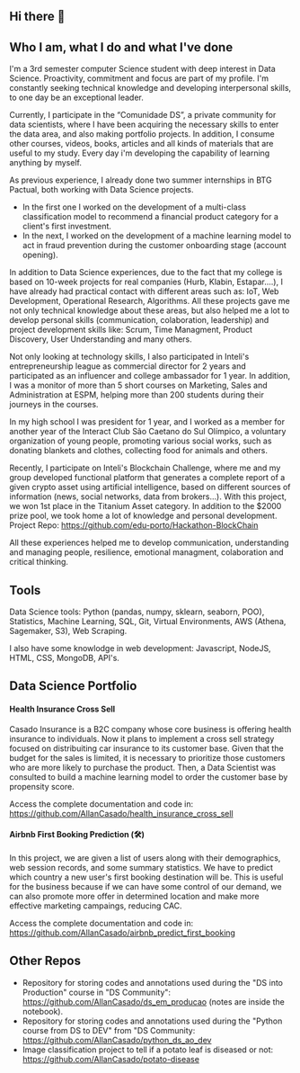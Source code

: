 ## Hi there 👋

## Who I am, what I do and what I've done

I'm a 3rd semester computer Science student with deep interest in Data Science. Proactivity, commitment and focus are part of my profile. I'm constantly seeking technical knowledge and developing interpersonal skills, to one day be an exceptional leader.

Currently, I participate in the “Comunidade DS”, a private community for data scientists, where I have been acquiring the necessary skills to enter the data area, and also making portfolio projects. In addition, I consume other courses, videos, books, articles and all kinds of materials that are useful to my study. Every day i'm developing the capability of learning anything by myself.

As previous experience, I already done two summer internships in BTG Pactual, both working with Data Science projects.
* In the first one I worked on the development of a multi-class classification model to recommend a financial product category for a client's first investment.
* In the next, I worked on the development of a machine learning model to act in fraud prevention during the customer onboarding stage (account opening).

In addition to Data Science experiences, due to the fact that my college is based on 10-week projects for real companies (Hurb, Klabin, Estapar....), I have already had practical contact with different areas such as: IoT, Web Development, Operational Research, Algorithms. All these projects gave me not only technical knowledge about these areas, but also helped me a lot to develop personal skills (communication, colaboration, leadership) and project development skills like: Scrum, Time Managment, Product Discovery, User Understanding and many others.

Not only looking at technology skills, I also participated in Inteli's entrepreneurship league as commercial director for 2 years and participated as an influencer and college ambassador for 1 year. In addition, I was a monitor of more than 5 short courses on Marketing, Sales and Administration at ESPM, helping more than 200 students during their journeys in the courses. 

In my high school I was president for 1 year, and I worked as a member for another year of the Interact Club São Caetano do Sul Olímpico, a voluntary organization of young people, promoting various social works, such as donating blankets and clothes, collecting food for animals and others.

Recently, I participate on Inteli's Blockchain Challenge, where me and my group developed functional platform that generates a complete report of a given crypto asset using artificial intelligence, based on different sources of information (news, social networks, data from brokers...). With this project, we won 1st place in the Titanium Asset category. In addition to the $2000 prize pool, we took home a lot of knowledge and personal development. Project Repo: https://github.com/edu-porto/Hackathon-BlockChain

All these experiences helped me to develop communication, understanding and managing people, resilience, emotional managment, colaboration and critical thinking.


## Tools

Data Science tools: Python (pandas, numpy, sklearn, seaborn, POO), Statistics, Machine Learning, SQL, Git, Virtual Environments, AWS (Athena, Sagemaker, S3), Web Scraping.

I also have some knowlodge in web development: Javascript, NodeJS, HTML, CSS, MongoDB, API's.


## Data Science Portfolio

#### Health Insurance Cross Sell

Casado Insurance is a B2C company whose core business is offering health insurance to individuals. Now it plans to implement a cross sell strategy focused on distribuiting car insurance to its customer base. Given that the budget for the sales is limited, it is necessary to prioritize those customers who are more likely to purchase the product. Then, a Data Scientist was consulted to build a machine learning model to order the customer base by propensity score.

Access the complete documentation and code in: https://github.com/AllanCasado/health_insurance_cross_sell

#### Airbnb First Booking Prediction (:hammer_and_wrench:)

In this project, we are given a list of users along with their demographics, web session records, and some summary statistics. We have to predict which country a new user's first booking destination will be. This is useful for the business because if we can have some control of our demand, we can also promote more offer in determined location and make more effective marketing campaings, reducing CAC.

Access the complete documentation and code in: https://github.com/AllanCasado/airbnb_predict_first_booking


## Other Repos

* Repository for storing codes and annotations used during the "DS into Production" course in "DS Community": https://github.com/AllanCasado/ds_em_producao (notes are inside the notebook).
* Repository for storing codes and annotations used during the "Python course from DS to DEV" from "DS Community: https://github.com/AllanCasado/python_ds_ao_dev
* Image classification project to tell if a potato leaf is diseased or not: https://github.com/AllanCasado/potato-disease

<!--
**AllanCasado/allancasado** is a ✨ _special_ ✨ repository because its `README.md` (this file) appears on your GitHub profile.

Here are some ideas to get you started:

- 🔭 I’m currently working on ...
- 🌱 I’m currently learning ...
- 👯 I’m looking to collaborate on ...
- 🤔 I’m looking for help with ...
- 💬 Ask me about ...
- 📫 How to reach me: ...
- 😄 Pronouns: ...
- ⚡ Fun fact: ...
-->
